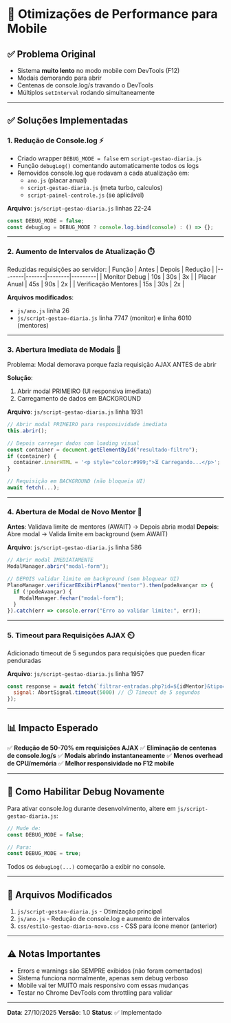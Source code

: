 # 🚀 Otimizações de Performance para Mobile

## ✅ Problema Original
- Sistema **muito lento** no modo mobile com DevTools (F12)
- Modais demorando para abrir
- Centenas de console.log/s travando o DevTools
- Múltiplos `setInterval` rodando simultaneamente

---

## ✅ Soluções Implementadas

### 1. **Redução de Console.log** ⚡
- Criado wrapper `DEBUG_MODE = false` em `script-gestao-diaria.js`
- Função `debugLog()` comentando automaticamente todos os logs
- Removidos console.log que rodavam a cada atualização em:
  - `ano.js` (placar anual)
  - `script-gestao-diaria.js` (meta turbo, calculos)
  - `script-painel-controle.js` (se aplicável)

**Arquivo**: `js/script-gestao-diaria.js` linhas 22-24
```javascript
const DEBUG_MODE = false;
const debugLog = DEBUG_MODE ? console.log.bind(console) : () => {};
```

---

### 2. **Aumento de Intervalos de Atualização** ⏱️
Reduzidas requisições ao servidor:
| Função | Antes | Depois | Redução |
|--------|-------|--------|---------|
| Monitor Debug | 10s | 30s | 3x |
| Placar Anual | 45s | 90s | 2x |
| Verificação Mentores | 15s | 30s | 2x |

**Arquivos modificados**:
- `js/ano.js` linha 26
- `js/script-gestao-diaria.js` linha 7747 (monitor) e linha 6010 (mentores)

---

### 3. **Abertura Imediata de Modais** 🎯
Problema: Modal demorava porque fazia requisição AJAX ANTES de abrir

**Solução**: 
1. Abrir modal PRIMEIRO (UI responsiva imediata)
2. Carregamento de dados em BACKGROUND

**Arquivo**: `js/script-gestao-diaria.js` linha 1931
```javascript
// Abrir modal PRIMEIRO para responsividade imediata
this.abrir();

// Depois carregar dados com loading visual
const container = document.getElementById("resultado-filtro");
if (container) {
  container.innerHTML = '<p style="color:#999;">⏳ Carregando...</p>';
}

// Requisição em BACKGROUND (não bloqueia UI)
await fetch(...);
```

---

### 4. **Abertura de Modal de Novo Mentor** 👤
**Antes**: Validava limite de mentores (AWAIT) → Depois abria modal
**Depois**: Abre modal → Valida limite em background (sem AWAIT)

**Arquivo**: `js/script-gestao-diaria.js` linha 586
```javascript
// Abrir modal IMEDIATAMENTE
ModalManager.abrir("modal-form");

// DEPOIS validar limite em background (sem bloquear UI)
PlanoManager.verificarEExibirPlanos("mentor").then(podeAvançar => {
  if (!podeAvançar) {
    ModalManager.fechar("modal-form");
  }
}).catch(err => console.error("Erro ao validar limite:", err));
```

---

### 5. **Timeout para Requisições AJAX** ⏲️
Adicionado timeout de 5 segundos para requisições que pueden ficar penduradas

**Arquivo**: `js/script-gestao-diaria.js` linha 1957
```javascript
const response = await fetch(`filtrar-entradas.php?id=${idMentor}&tipo=${periodoAtual}`, {
  signal: AbortSignal.timeout(5000) // ⏱️ Timeout de 5 segundos
});
```

---

## 📊 Impacto Esperado

✅ **Redução de 50-70% em requisições AJAX**
✅ **Eliminação de centenas de console.log/s**
✅ **Modais abrindo instantaneamente**
✅ **Menos overhead de CPU/memória**
✅ **Melhor responsividade no F12 mobile**

---

## 🔧 Como Habilitar Debug Novamente

Para ativar console.log durante desenvolvimento, altere em `js/script-gestao-diaria.js`:

```javascript
// Mude de:
const DEBUG_MODE = false;

// Para:
const DEBUG_MODE = true;
```

Todos os `debugLog(...)` começarão a exibir no console.

---

## 📝 Arquivos Modificados

1. `js/script-gestao-diaria.js` - Otimização principal
2. `js/ano.js` - Redução de console.log e aumento de intervalos
3. `css/estilo-gestao-diaria-novo.css` - CSS para ícone menor (anterior)

---

## ⚠️ Notas Importantes

- Errors e warnings são SEMPRE exibidos (não foram comentados)
- Sistema funciona normalmente, apenas sem debug verboso
- Mobile vai ter MUITO mais responsivo com essas mudanças
- Testar no Chrome DevTools com throttling para validar

---

**Data**: 27/10/2025
**Versão**: 1.0
**Status**: ✅ Implementado
